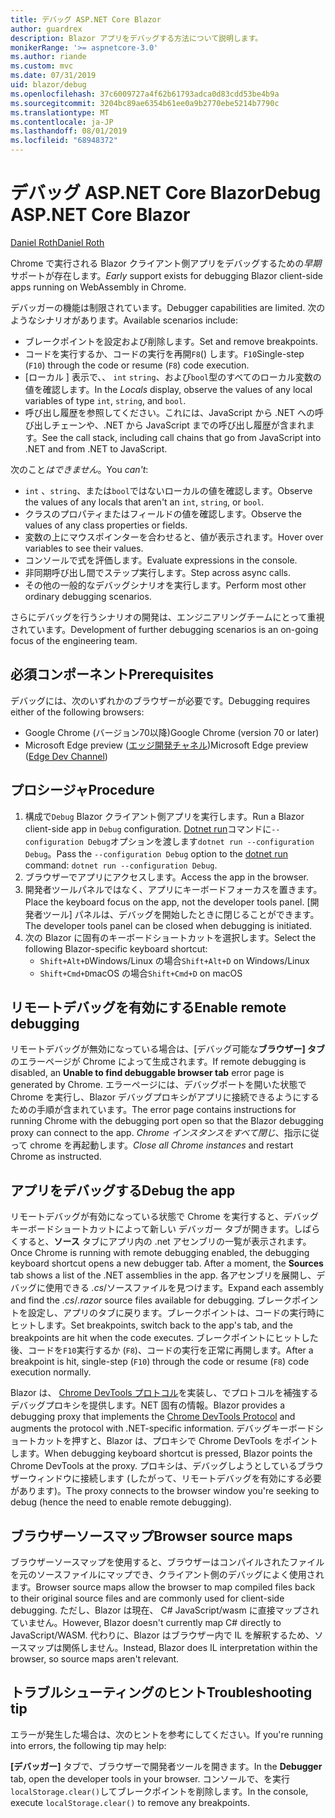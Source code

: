 ```yaml
---
title: デバッグ ASP.NET Core Blazor
author: guardrex
description: Blazor アプリをデバッグする方法について説明します。
monikerRange: '>= aspnetcore-3.0'
ms.author: riande
ms.custom: mvc
ms.date: 07/31/2019
uid: blazor/debug
ms.openlocfilehash: 37c6009727a4f62b61793adca0d83cdd53be4b9a
ms.sourcegitcommit: 3204bc89ae6354b61ee0a9b2770ebe5214b7790c
ms.translationtype: MT
ms.contentlocale: ja-JP
ms.lasthandoff: 08/01/2019
ms.locfileid: "68948372"
---
```

# <a name="debug-aspnet-core-blazor"></a><span data-ttu-id="ccd4d-103">デバッグ ASP.NET Core Blazor</span><span class="sxs-lookup"><span data-stu-id="ccd4d-103">Debug ASP.NET Core Blazor</span></span>

[<span data-ttu-id="ccd4d-104">Daniel Roth</span><span class="sxs-lookup"><span data-stu-id="ccd4d-104">Daniel Roth</span></span>](https://github.com/danroth27)

<span data-ttu-id="ccd4d-105">Chrome で実行される Blazor クライアント側アプリをデバッグするための*早期*サポートが存在します。</span><span class="sxs-lookup"><span data-stu-id="ccd4d-105">*Early* support exists for debugging Blazor client-side apps running on WebAssembly in Chrome.</span></span>

<span data-ttu-id="ccd4d-106">デバッガーの機能は制限されています。</span><span class="sxs-lookup"><span data-stu-id="ccd4d-106">Debugger capabilities are limited.</span></span> <span data-ttu-id="ccd4d-107">次のようなシナリオがあります。</span><span class="sxs-lookup"><span data-stu-id="ccd4d-107">Available scenarios include:</span></span>

* <span data-ttu-id="ccd4d-108">ブレークポイントを設定および削除します。</span><span class="sxs-lookup"><span data-stu-id="ccd4d-108">Set and remove breakpoints.</span></span>
* <span data-ttu-id="ccd4d-109">コードを実行するか、コードの実行を再開`F8`() します。`F10`</span><span class="sxs-lookup"><span data-stu-id="ccd4d-109">Single-step (`F10`) through the code or resume (`F8`) code execution.</span></span>
* <span data-ttu-id="ccd4d-110">[ローカル ] 表示で、、 `int` `string`、および`bool`型のすべてのローカル変数の値を確認します。</span><span class="sxs-lookup"><span data-stu-id="ccd4d-110">In the *Locals* display, observe the values of any local variables of type `int`, `string`, and `bool`.</span></span>
* <span data-ttu-id="ccd4d-111">呼び出し履歴を参照してください。これには、JavaScript から .NET への呼び出しチェーンや、.NET から JavaScript までの呼び出し履歴が含まれます。</span><span class="sxs-lookup"><span data-stu-id="ccd4d-111">See the call stack, including call chains that go from JavaScript into .NET and from .NET to JavaScript.</span></span>

<span data-ttu-id="ccd4d-112">次のこと*はできません*。</span><span class="sxs-lookup"><span data-stu-id="ccd4d-112">You *can't*:</span></span>

* <span data-ttu-id="ccd4d-113">`int` 、`string`、または`bool`ではないローカルの値を確認します。</span><span class="sxs-lookup"><span data-stu-id="ccd4d-113">Observe the values of any locals that aren't an `int`, `string`, or `bool`.</span></span>
* <span data-ttu-id="ccd4d-114">クラスのプロパティまたはフィールドの値を確認します。</span><span class="sxs-lookup"><span data-stu-id="ccd4d-114">Observe the values of any class properties or fields.</span></span>
* <span data-ttu-id="ccd4d-115">変数の上にマウスポインターを合わせると、値が表示されます。</span><span class="sxs-lookup"><span data-stu-id="ccd4d-115">Hover over variables to see their values.</span></span>
* <span data-ttu-id="ccd4d-116">コンソールで式を評価します。</span><span class="sxs-lookup"><span data-stu-id="ccd4d-116">Evaluate expressions in the console.</span></span>
* <span data-ttu-id="ccd4d-117">非同期呼び出し間でステップ実行します。</span><span class="sxs-lookup"><span data-stu-id="ccd4d-117">Step across async calls.</span></span>
* <span data-ttu-id="ccd4d-118">その他の一般的なデバッグシナリオを実行します。</span><span class="sxs-lookup"><span data-stu-id="ccd4d-118">Perform most other ordinary debugging scenarios.</span></span>

<span data-ttu-id="ccd4d-119">さらにデバッグを行うシナリオの開発は、エンジニアリングチームにとって重視されています。</span><span class="sxs-lookup"><span data-stu-id="ccd4d-119">Development of further debugging scenarios is an on-going focus of the engineering team.</span></span>

## <a name="prerequisites"></a><span data-ttu-id="ccd4d-120">必須コンポーネント</span><span class="sxs-lookup"><span data-stu-id="ccd4d-120">Prerequisites</span></span>

<span data-ttu-id="ccd4d-121">デバッグには、次のいずれかのブラウザーが必要です。</span><span class="sxs-lookup"><span data-stu-id="ccd4d-121">Debugging requires either of the following browsers:</span></span>

* <span data-ttu-id="ccd4d-122">Google Chrome (バージョン70以降)</span><span class="sxs-lookup"><span data-stu-id="ccd4d-122">Google Chrome (version 70 or later)</span></span>
* <span data-ttu-id="ccd4d-123">Microsoft Edge preview ([エッジ開発チャネル](https://www.microsoftedgeinsider.com))</span><span class="sxs-lookup"><span data-stu-id="ccd4d-123">Microsoft Edge preview ([Edge Dev Channel](https://www.microsoftedgeinsider.com))</span></span>

## <a name="procedure"></a><span data-ttu-id="ccd4d-124">プロシージャ</span><span class="sxs-lookup"><span data-stu-id="ccd4d-124">Procedure</span></span>

1. <span data-ttu-id="ccd4d-125">構成で`Debug` Blazor クライアント側アプリを実行します。</span><span class="sxs-lookup"><span data-stu-id="ccd4d-125">Run a Blazor client-side app in `Debug` configuration.</span></span> <span data-ttu-id="ccd4d-126">[Dotnet run](/dotnet/core/tools/dotnet-run)コマンドに`--configuration Debug`オプションを渡します`dotnet run --configuration Debug`。</span><span class="sxs-lookup"><span data-stu-id="ccd4d-126">Pass the `--configuration Debug` option to the [dotnet run](/dotnet/core/tools/dotnet-run) command: `dotnet run --configuration Debug`.</span></span>
1. <span data-ttu-id="ccd4d-127">ブラウザーでアプリにアクセスします。</span><span class="sxs-lookup"><span data-stu-id="ccd4d-127">Access the app in the browser.</span></span>
1. <span data-ttu-id="ccd4d-128">開発者ツールパネルではなく、アプリにキーボードフォーカスを置きます。</span><span class="sxs-lookup"><span data-stu-id="ccd4d-128">Place the keyboard focus on the app, not the developer tools panel.</span></span> <span data-ttu-id="ccd4d-129">[開発者ツール] パネルは、デバッグを開始したときに閉じることができます。</span><span class="sxs-lookup"><span data-stu-id="ccd4d-129">The developer tools panel can be closed when debugging is initiated.</span></span>
1. <span data-ttu-id="ccd4d-130">次の Blazor に固有のキーボードショートカットを選択します。</span><span class="sxs-lookup"><span data-stu-id="ccd4d-130">Select the following Blazor-specific keyboard shortcut:</span></span>
   * <span data-ttu-id="ccd4d-131">`Shift+Alt+D`Windows/Linux の場合</span><span class="sxs-lookup"><span data-stu-id="ccd4d-131">`Shift+Alt+D` on Windows/Linux</span></span>
   * <span data-ttu-id="ccd4d-132">`Shift+Cmd+D`macOS の場合</span><span class="sxs-lookup"><span data-stu-id="ccd4d-132">`Shift+Cmd+D` on macOS</span></span>

## <a name="enable-remote-debugging"></a><span data-ttu-id="ccd4d-133">リモートデバッグを有効にする</span><span class="sxs-lookup"><span data-stu-id="ccd4d-133">Enable remote debugging</span></span>

<span data-ttu-id="ccd4d-134">リモートデバッグが無効になっている場合は、[デバッグ可能な**ブラウザー] タブ**のエラーページが Chrome によって生成されます。</span><span class="sxs-lookup"><span data-stu-id="ccd4d-134">If remote debugging is disabled, an **Unable to find debuggable browser tab** error page is generated by Chrome.</span></span> <span data-ttu-id="ccd4d-135">エラーページには、デバッグポートを開いた状態で Chrome を実行し、Blazor デバッグプロキシがアプリに接続できるようにするための手順が含まれています。</span><span class="sxs-lookup"><span data-stu-id="ccd4d-135">The error page contains instructions for running Chrome with the debugging port open so that the Blazor debugging proxy can connect to the app.</span></span> <span data-ttu-id="ccd4d-136">*Chrome インスタンスをすべて閉じ*、指示に従って chrome を再起動します。</span><span class="sxs-lookup"><span data-stu-id="ccd4d-136">*Close all Chrome instances* and restart Chrome as instructed.</span></span>

## <a name="debug-the-app"></a><span data-ttu-id="ccd4d-137">アプリをデバッグする</span><span class="sxs-lookup"><span data-stu-id="ccd4d-137">Debug the app</span></span>

<span data-ttu-id="ccd4d-138">リモートデバッグが有効になっている状態で Chrome を実行すると、デバッグ キーボードショートカットによって新しい デバッガー タブが開きます。しばらくすると、**ソース** タブにアプリ内の .net アセンブリの一覧が表示されます。</span><span class="sxs-lookup"><span data-stu-id="ccd4d-138">Once Chrome is running with remote debugging enabled, the debugging keyboard shortcut opens a new debugger tab. After a moment, the **Sources** tab shows a list of the .NET assemblies in the app.</span></span> <span data-ttu-id="ccd4d-139">各アセンブリを展開し、デバッグに使用できる *.cs*/ソースファイルを見つけます。</span><span class="sxs-lookup"><span data-stu-id="ccd4d-139">Expand each assembly and find the *.cs*/*.razor* source files available for debugging.</span></span> <span data-ttu-id="ccd4d-140">ブレークポイントを設定し、アプリのタブに戻ります。ブレークポイントは、コードの実行時にヒットします。</span><span class="sxs-lookup"><span data-stu-id="ccd4d-140">Set breakpoints, switch back to the app's tab, and the breakpoints are hit when the code executes.</span></span> <span data-ttu-id="ccd4d-141">ブレークポイントにヒットした後、コードを`F10`実行するか (`F8`)、コードの実行を正常に再開します。</span><span class="sxs-lookup"><span data-stu-id="ccd4d-141">After a breakpoint is hit, single-step (`F10`) through the code or resume (`F8`) code execution normally.</span></span>

<span data-ttu-id="ccd4d-142">Blazor は、 [Chrome DevTools プロトコル](https://chromedevtools.github.io/devtools-protocol/)を実装し、でプロトコルを補強するデバッグプロキシを提供します。NET 固有の情報。</span><span class="sxs-lookup"><span data-stu-id="ccd4d-142">Blazor provides a debugging proxy that implements the [Chrome DevTools Protocol](https://chromedevtools.github.io/devtools-protocol/) and augments the protocol with .NET-specific information.</span></span> <span data-ttu-id="ccd4d-143">デバッグキーボードショートカットを押すと、Blazor は、プロキシで Chrome DevTools をポイントします。</span><span class="sxs-lookup"><span data-stu-id="ccd4d-143">When debugging keyboard shortcut is pressed, Blazor points the Chrome DevTools at the proxy.</span></span> <span data-ttu-id="ccd4d-144">プロキシは、デバッグしようとしているブラウザーウィンドウに接続します (したがって、リモートデバッグを有効にする必要があります)。</span><span class="sxs-lookup"><span data-stu-id="ccd4d-144">The proxy connects to the browser window you're seeking to debug (hence the need to enable remote debugging).</span></span>

## <a name="browser-source-maps"></a><span data-ttu-id="ccd4d-145">ブラウザーソースマップ</span><span class="sxs-lookup"><span data-stu-id="ccd4d-145">Browser source maps</span></span>

<span data-ttu-id="ccd4d-146">ブラウザーソースマップを使用すると、ブラウザーはコンパイルされたファイルを元のソースファイルにマップでき、クライアント側のデバッグによく使用されます。</span><span class="sxs-lookup"><span data-stu-id="ccd4d-146">Browser source maps allow the browser to map compiled files back to their original source files and are commonly used for client-side debugging.</span></span> <span data-ttu-id="ccd4d-147">ただし、Blazor は現在、 C# JavaScript/wasm に直接マップされていません。</span><span class="sxs-lookup"><span data-stu-id="ccd4d-147">However, Blazor doesn't currently map C# directly to JavaScript/WASM.</span></span> <span data-ttu-id="ccd4d-148">代わりに、Blazor はブラウザー内で IL を解釈するため、ソースマップは関係しません。</span><span class="sxs-lookup"><span data-stu-id="ccd4d-148">Instead, Blazor does IL interpretation within the browser, so source maps aren't relevant.</span></span>

## <a name="troubleshooting-tip"></a><span data-ttu-id="ccd4d-149">トラブルシューティングのヒント</span><span class="sxs-lookup"><span data-stu-id="ccd4d-149">Troubleshooting tip</span></span>

<span data-ttu-id="ccd4d-150">エラーが発生した場合は、次のヒントを参考にしてください。</span><span class="sxs-lookup"><span data-stu-id="ccd4d-150">If you're running into errors, the following tip may help:</span></span>

<span data-ttu-id="ccd4d-151">**[デバッガー]** タブで、ブラウザーで開発者ツールを開きます。</span><span class="sxs-lookup"><span data-stu-id="ccd4d-151">In the **Debugger** tab, open the developer tools in your browser.</span></span> <span data-ttu-id="ccd4d-152">コンソールで、を実行`localStorage.clear()`してブレークポイントを削除します。</span><span class="sxs-lookup"><span data-stu-id="ccd4d-152">In the console, execute `localStorage.clear()` to remove any breakpoints.</span></span>
